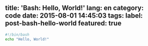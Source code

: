 title: 'Bash: Hello, World!'
lang: en
category: code
date: 2015-08-01 14:45:03
tags:
label: post-bash-hello-world
featured: true
---

```bash
#!/bin/bash
echo "Hello, World!"
```
